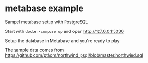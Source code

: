 # metabase example

Sampel metabase setup with PostgreSQL

Start with `docker-compose up` and open http://127.0.0.1:3030

Setup the database in Metabase and you're ready to play

The sample data comes from https://github.com/pthom/northwind_psql/blob/master/northwind.sql
